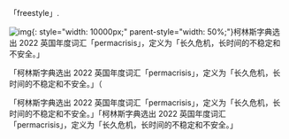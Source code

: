 「freestyle」.

​![img](assets/00010-20240414022433-82gkpz7.jpeg){: style="width: 10000px;" parent-style="width: 50%;"}​柯林斯字典选出 2022 英国年度词汇「permacrisis」，定义为「长久危机，长时间的不稳定和不安全。」



「柯林斯字典选出 2022 英国年度词汇「permacrisis」，定义为「长久危机，长时间的不稳定和不安全。」（

「柯林斯字典选出 2022 英国年度词汇「permacrisis」，定义为「长久危机，长时间的不稳定和不安全。」「柯林斯字典选出 2022 英国年度词汇「permacrisis」，定义为「长久危机，长时间的不稳定和不安全。」
